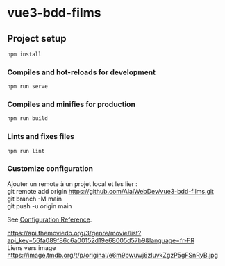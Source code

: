 # vue3-bdd-films

## Project setup

```bash
npm install
```

### Compiles and hot-reloads for development

```bash
npm run serve
```

### Compiles and minifies for production

```bash
npm run build
```

### Lints and fixes files

```bash
npm run lint
```

### Customize configuration

Ajouter un remote à un projet local et les lier :  
git remote add origin https://github.com/AlaiWebDev/vue3-bdd-films.git  
git branch -M main  
git push -u origin main  

See [Configuration Reference](https://cli.vuejs.org/config/).  

https://api.themoviedb.org/3/genre/movie/list?api_key=56fa089f86c6a00152d19e68005d57b9&language=fr-FR  
Liens vers image  
https://image.tmdb.org/t/p/original/e6m9bwuwj6zluvkZgzP5gFSnRyB.jpg